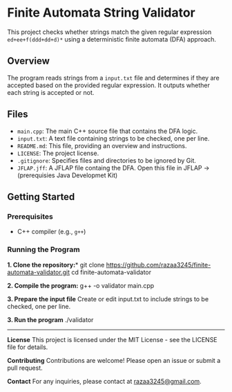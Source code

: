 # Finite Automata String Validator

This project checks whether strings match the given regular expression `ed+ee+f(ddd+dd+d)*` using a deterministic finite automata (DFA) approach.

## Overview

The program reads strings from a `input.txt` file and determines if they are accepted based on the provided regular expression. It outputs whether each string is accepted or not.

## Files

- `main.cpp`: The main C++ source file that contains the DFA logic.
- `input.txt`: A text file containing strings to be checked, one per line.
- `README.md`: This file, providing an overview and instructions.
- `LICENSE`: The project license.
- `.gitignore`: Specifies files and directories to be ignored by Git.
- `JFLAP.jff`: A JFLAP file containg the DFA. Open this file in JFLAP -> (prerequisies Java Developmet Kit) 

## Getting Started

### Prerequisites

- C++ compiler (e.g., `g++`)

### Running the Program

**1. Clone the repository:*** 
   git clone https://github.com/razaa3245/finite-automata-validator.git
   cd finite-automata-validator
   
**2. Compile the program:**
   g++ -o validator main.cpp

**3. Prepare the input file**
   Create or edit input.txt to include strings to be checked, one per line.

**3. Run the program**
   ./validator

***********************************************************************************************************************************************

**License**
This project is licensed under the MIT License - see the LICENSE file for details.

**Contributing**
Contributions are welcome! Please open an issue or submit a pull request.

**Contact**
For any inquiries, please contact at razaa3245@gmail.com.

   



   

